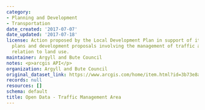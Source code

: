 ```yaml
---
category:
- Planning and Development
- Transportation
date_created: '2017-07-07'
date_updated: '2017-07-18'
license: Action proposed by the Local Development Plan in support of its settlement
  plans and development proposals involving the management of traffic and access in
  relation to land use.
maintainer: Argyll and Bute Council
notes: <p>arcgis API</p>
organization: Argyll and Bute Council
original_dataset_link: https://www.arcgis.com/home/item.html?id=3b73e8a6bda14a1492c89523103bbc35
records: null
resources: []
schema: default
title: Open Data - Traffic Management Area
---
```

